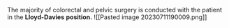 The majority of colorectal and pelvic surgery is conducted with the patient in the **Lloyd-Davies** **position.**
![[Pasted image 20230711190009.png]]


